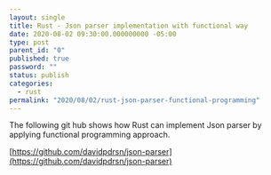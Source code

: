 ```yaml
---
layout: single
title: Rust - Json parser implementation with functional way
date: 2020-08-02 09:30:00.000000000 -05:00
type: post
parent_id: "0"
published: true
password: ""
status: publish
categories:
  - rust
permalink: "2020/08/02/rust-json-parser-functional-programming"
---
```


The following git hub shows how Rust can implement Json parser by applying functional programming approach.

[https://github.com/davidpdrsn/json-parser](https://github.com/davidpdrsn/json-parser)
